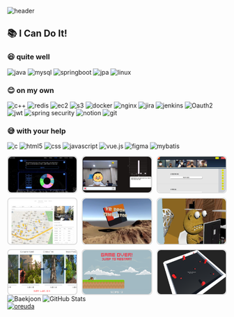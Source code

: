 
![header](https://capsule-render.vercel.app/api?type=waving&color=auto&height=200&section=header&text=👨‍💻%20Welcome&fontSize=90)

## 📚 I Can Do It!
  
### 😆 quite well
![java](https://img.shields.io/badge/java-00C4CC?style=for-the-badge&logoColor=white) ![mysql](https://img.shields.io/badge/mysql-4479A1?style=for-the-badge&logo=mysql&logoColor=white) ![springboot](https://img.shields.io/badge/springboot-6DB33F?style=for-the-badge&logo=springboot&logoColor=white) ![jpa](https://img.shields.io/badge/jpa-00C4CC?style=for-the-badge&logoColor=white) ![linux](https://img.shields.io/badge/linux-FCC624?style=for-the-badge&logo=linux&logoColor=black)
  
### 😊 on my own
![c++](https://img.shields.io/badge/c++-00599C?style=for-the-badge&logo=c%2B%2B&logoColor=white) ![redis](https://img.shields.io/badge/redis-DC382D?style=for-the-badge&logo=redis&logoColor=white) ![ec2](https://img.shields.io/badge/ec2-232F3E?style=for-the-badge&logo=amazonec2&logoColor=white) ![s3](https://img.shields.io/badge/s3-1572B6?style=for-the-badge&logo=amazons3&logoColor=white) ![docker](https://img.shields.io/badge/docker-2496ED?style=for-the-badge&logo=docker&logoColor=white) ![nginx](https://img.shields.io/badge/nginx-009639?style=for-the-badge&logo=nginx&logoColor=white) ![jira](https://img.shields.io/badge/jira-0052CC?style=for-the-badge&logo=jira&logoColor=white) ![jenkins](https://img.shields.io/badge/jenkins-D24939?style=for-the-badge&logo=jenkins&logoColor=white) ![Oauth2](https://img.shields.io/badge/Oauth2-6DB33F?style=for-the-badge&logoColor=white) ![jwt](https://img.shields.io/badge/jwt-6DB33F?style=for-the-badge&logoColor=white) ![spring security](https://img.shields.io/badge/spring%20security-6DB33F?style=for-the-badge&logo=springsecurity&logoColor=white) ![notion](https://img.shields.io/badge/notion-000000?style=for-the-badge&logo=notion&logoColor=white) ![git](https://img.shields.io/badge/git-F05032?style=for-the-badge&logo=git&logoColor=white)
### 😅 with your help
![c](https://img.shields.io/badge/c-A8B9CC?style=for-the-badge&logo=c&logoColor=black) ![html5](https://img.shields.io/badge/html5-E34F26?style=for-the-badge&logo=html5&logoColor=white) ![css](https://img.shields.io/badge/css-1572B6?style=for-the-badge&logo=css3&logoColor=white) ![javascript](https://img.shields.io/badge/javascript-F7DF1E?style=for-the-badge&logo=javascript&logoColor=black) ![vue.js](https://img.shields.io/badge/vue.js-4FC08D?style=for-the-badge&logo=vue.js&logoColor=white) ![figma](https://img.shields.io/badge/figma-F24E1E?style=for-the-badge&logo=figma&logoColor=white) ![mybatis](https://img.shields.io/badge/mybatis-000000?style=for-the-badge&logoColor=white)


<div class="image-container">
  <div><img src="img/싸피스타.JPG" alt="Project 1" /></div>
  <div><img src="img/페르소나.JPG" alt="Project 2" /></div>
  <div><img src="img/플랜즈.JPG" alt="Project 3" /></div>
  <div><img src="img/마이홈.JPG" alt="Project 4" /></div>
  <div><img src="img/드론.png" alt="Project 5" /></div>
  <div><img src="img/악플.jpg" alt="Project 6" /></div>
  <div><img src="img/강원랜드.png" alt="Project 7" /></div>
  <div><img src="img/유니런.png" alt="Project 8" /></div>
  <div><img src="img/닷지.png" alt="Project 9" /></div>
</div>


<div>
    <img src="http://mazassumnida.wtf/api/v2/generate_badge?boj=dltkdgkr123" width="280" height="140" alt="Baekjoon" />
    <img src="https://github-readme-stats.vercel.app/api?username=dltkdgkr123&show_icons=true&theme=gruvbox" width="350" height="150" alt="GitHub Stats" />
  <div key="6">
    <a href = "https://oreuda.kr/">
      <img
        src=https://oreuda.kr/api/v1/plant/card?nickname=dltkdgkr123
        alt="oreuda" />
    </a>
  </div>
</div>


<style>
  .image-container {
    display: grid;
    grid-template-columns: repeat(3, 1fr);
    gap: 10px;
    margin: 0 auto;
  }

  .image-container div {
    border: 2px solid #ddd;
    border-radius: 8px;
    overflow: hidden;
  }

  .image-container img {
    width: 100%;
    height: 100%;
    object-fit: cover;
    border-radius: 8px;
  }
</style>
